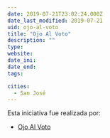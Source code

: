```yaml
---
date: 2019-07-21T23:02:24.000Z
date_last_modified: 2019-07-21
uid: ojo-al-voto
title: "Ojo Al Voto"
description: ""
type: 
website: 
date_ini: 
date_end: 
tags:

cities: 
  - San José
---
```


Esta iniciativa fue realizada por:

- [Ojo Al Voto](/i/ojo-al-voto.html)
